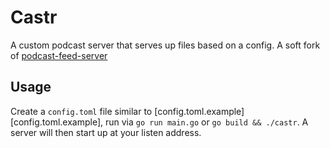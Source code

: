 # Castr

A custom podcast server that serves up files based on a config. A soft fork of [podcast-feed-server](https://github.com/f440/podcast-feed-server)

## Usage

Create a `config.toml` file similar to [config.toml.example][config.toml.example], run via `go run main.go` or `go build && ./castr`. A server will then start up at your listen address.
